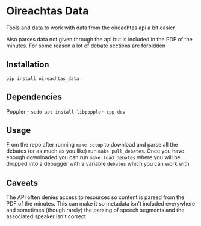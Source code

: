 Oireachtas Data
===============

Tools and data to work with data from the oireachtas api a bit easier

Also parses data not given through the api but is included in the PDF of the minutes. For some reason a lot of debate sections are forbidden

Installation
------------

`pip install oireachtas_data`

Dependencies
------------

Poppler - `sudo apt install libpoppler-cpp-dev`

Usage
-----

From the repo after running `make setup` to download and parse all the debates (or as much as you like) run `make pull_debates`. Once you have enough downloaded you can run `make load_debates` where you will be dropped into a debugger with a variable `debates` which you can work with


Caveats
-------

The API often denies access to resources so content is parsed from the PDF of the minutes. This can make it so metadata isn't included everywhere and sometimes (though rarely) the parsing of speech segments and the associated speaker isn't correct
